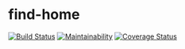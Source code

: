 # find-home

[![Build Status](https://travis-ci.org/ncutixavier/find-home.svg?branch=develop)](https://travis-ci.org/ncutixavier/find-home)
[![Maintainability](https://api.codeclimate.com/v1/badges/1ce0fb7417e1fd26870f/maintainability)](https://codeclimate.com/github/ncutixavier/find-home/maintainability)
[![Coverage Status](https://coveralls.io/repos/github/ncutixavier/find-home/badge.svg?branch=develop)](https://coveralls.io/github/ncutixavier/find-home?branch=develop)
